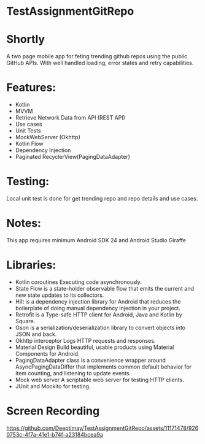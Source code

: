 ﻿# TestAssignmentGitRepo

# Shortly
A two page mobile app for feting trending github repos using the public GitHub APIs. With well handled loading, error states and retry capabilities.

# Features:
* Kotlin<br>
* MVVM<br>
* Retrieve Network Data from API (REST API)<br>
* Use cases<br>
* Unit Tests<br>
* MockWebServer (Okhttp)<br>
* Kotlin Flow<br>
* Dependency Injection<br>
* Paginated RecyclerView(PagingDataAdapter)

# Testing:
Local unit test is done for get trending repo and repo details and use cases.

# Notes:
This app requires minimum Android SDK 24 and Android Studio Giraffe

# Libraries:
* Kotlin coroutines Executing code asynchronously.<br>
* State Flow is a state-holder observable flow that emits the current and new state updates to its collectors.<br>
* Hilt is a dependency injection library for Android that reduces the boilerplate of doing manual dependency injection in your project.<br>
* Retrofit is a Type-safe HTTP client for Android, Java and Kotlin by Square.<br>
* Gson is a serialization/deserialization library to convert objects into JSON and back.<br>
* Okhttp interceptor Logs HTTP requests and responses.<br>
* Material Design Build beautiful, usable products using Material Components for Android.<br>
* PagingDataAdapter class is a convenience wrapper around AsyncPagingDataDiffer that implements common default behavior for item counting, and listening to update events.
* Mock web server A scriptable web server for testing HTTP clients.<br>
* JUnit and Mockito for testing.

# Screen Recording

https://github.com/Deeptimay/TestAssignmentGitRepo/assets/11171478/9260753c-4f7a-41e1-b74f-a23184bcea9a



